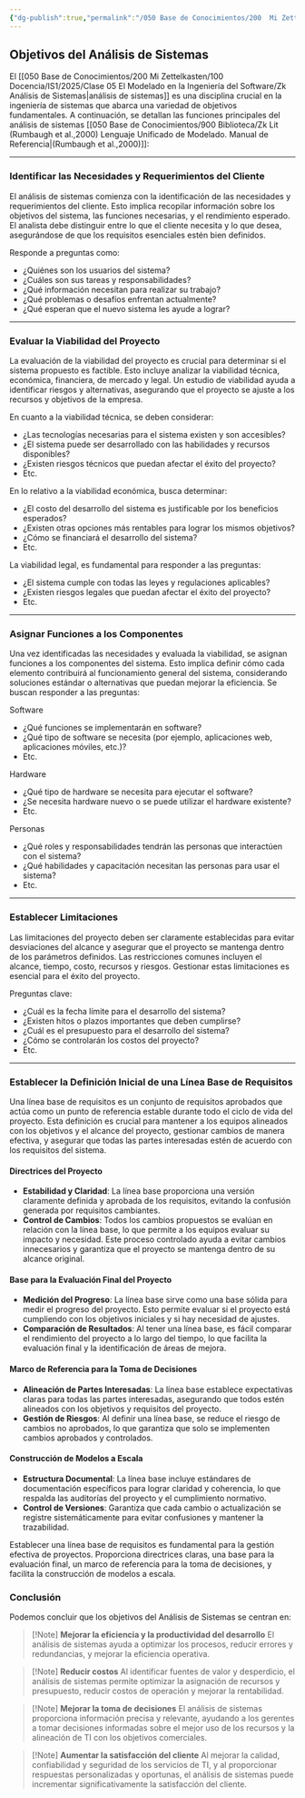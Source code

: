 ```yaml
---
{"dg-publish":true,"permalink":"/050 Base de Conocimientos/200  Mi Zettelkasten/100 Docencia/IS1/2025/Clase 05 El Modelado en la Ingeniería del Software/Zk Objetivos del Análisis de Sistemas/","tags":["digitalGarden","análisisDeSistemas"]}
---
```


## Objetivos del Análisis de Sistemas

El [[050 Base de Conocimientos/200  Mi Zettelkasten/100 Docencia/IS1/2025/Clase 05 El Modelado en la Ingeniería del Software/Zk Análisis de Sistemas\|análisis de sistemas]] es una disciplina crucial en la ingeniería de sistemas que abarca una variedad de objetivos fundamentales. A continuación, se detallan las funciones principales del análisis de sistemas [[050 Base de Conocimientos/900 Biblioteca/Zk Lit (Rumbaugh et al.,2000) Lenguaje Unificado de Modelado. Manual de Referencia\|(Rumbaugh et al.,2000)]]:

----
### Identificar las Necesidades y Requerimientos del Cliente

El análisis de sistemas comienza con la identificación de las necesidades y requerimientos del cliente. Esto implica recopilar información sobre los objetivos del sistema, las funciones necesarias, y el rendimiento esperado. El analista debe distinguir entre lo que el cliente necesita y lo que desea, asegurándose de que los requisitos esenciales estén bien definidos.

Responde a preguntas como:
- ¿Quiénes son los usuarios del sistema?
- ¿Cuáles son sus tareas y responsabilidades?
- ¿Qué información necesitan para realizar su trabajo?
- ¿Qué problemas o desafíos enfrentan actualmente?
- ¿Qué esperan que el nuevo sistema les ayude a lograr?

----
### Evaluar la Viabilidad del Proyecto

La evaluación de la viabilidad del proyecto es crucial para determinar si el sistema propuesto es factible. Esto incluye analizar la viabilidad técnica, económica, financiera, de mercado y legal. Un estudio de viabilidad ayuda a identificar riesgos y alternativas, asegurando que el proyecto se ajuste a los recursos y objetivos de la empresa.

En cuanto a la viabilidad técnica, se deben considerar:
- ¿Las tecnologías necesarias para el sistema existen y son accesibles?
- ¿El sistema puede ser desarrollado con las habilidades y recursos disponibles?
- ¿Existen riesgos técnicos que puedan afectar el éxito del proyecto?
- Etc.

En lo relativo a la viabilidad económica, busca determinar:
- ¿El costo del desarrollo del sistema es justificable por los beneficios esperados?
- ¿Existen otras opciones más rentables para lograr los mismos objetivos?
- ¿Cómo se financiará el desarrollo del sistema?
- Etc.

La viabilidad legal, es fundamental para responder a las preguntas:
- ¿El sistema cumple con todas las leyes y regulaciones aplicables?
- ¿Existen riesgos legales que puedan afectar el éxito del proyecto?
- Etc.

----
### Asignar Funciones a los Componentes

Una vez identificadas las necesidades y evaluada la viabilidad, se asignan funciones a los componentes del sistema. Esto implica definir cómo cada elemento contribuirá al funcionamiento general del sistema, considerando soluciones estándar o alternativas que puedan mejorar la eficiencia. Se buscan responder a las preguntas:

Software
- ¿Qué funciones se implementarán en software?
- ¿Qué tipo de software se necesita (por ejemplo, aplicaciones web, aplicaciones móviles, etc.)?
- Etc.

Hardware
- ¿Qué tipo de hardware se necesita para ejecutar el software?
- ¿Se necesita hardware nuevo o se puede utilizar el hardware existente?
- Etc.

Personas
- ¿Qué roles y responsabilidades tendrán las personas que interactúen con el sistema?
- ¿Qué habilidades y capacitación necesitan las personas para usar el sistema?
- Etc.

----
### Establecer Limitaciones

Las limitaciones del proyecto deben ser claramente establecidas para evitar desviaciones del alcance y asegurar que el proyecto se mantenga dentro de los parámetros definidos. Las restricciones comunes incluyen el alcance, tiempo, costo, recursos y riesgos. Gestionar estas limitaciones es esencial para el éxito del proyecto.

Preguntas clave:
- ¿Cuál es la fecha límite para el desarrollo del sistema?
- ¿Existen hitos o plazos importantes que deben cumplirse?
- ¿Cuál es el presupuesto para el desarrollo del sistema?
- ¿Cómo se controlarán los costos del proyecto?
- Etc.

----
### Establecer la Definición Inicial de una Línea Base de Requisitos

Una línea base de requisitos es un conjunto de requisitos aprobados que actúa como un punto de referencia estable durante todo el ciclo de vida del proyecto. Esta definición es crucial para mantener a los equipos alineados con los objetivos y el alcance del proyecto, gestionar cambios de manera efectiva, y asegurar que todas las partes interesadas estén de acuerdo con los requisitos del sistema.

#### Directrices del Proyecto

- **Estabilidad y Claridad**: La línea base proporciona una versión claramente definida y aprobada de los requisitos, evitando la confusión generada por requisitos cambiantes.
- **Control de Cambios**: Todos los cambios propuestos se evalúan en relación con la línea base, lo que permite a los equipos evaluar su impacto y necesidad. Este proceso controlado ayuda a evitar cambios innecesarios y garantiza que el proyecto se mantenga dentro de su alcance original.

#### Base para la Evaluación Final del Proyecto

- **Medición del Progreso**: La línea base sirve como una base sólida para medir el progreso del proyecto. Esto permite evaluar si el proyecto está cumpliendo con los objetivos iniciales y si hay necesidad de ajustes.
- **Comparación de Resultados**: Al tener una línea base, es fácil comparar el rendimiento del proyecto a lo largo del tiempo, lo que facilita la evaluación final y la identificación de áreas de mejora.

#### Marco de Referencia para la Toma de Decisiones

- **Alineación de Partes Interesadas**: La línea base establece expectativas claras para todas las partes interesadas, asegurando que todos estén alineados con los objetivos y requisitos del proyecto.
- **Gestión de Riesgos**: Al definir una línea base, se reduce el riesgo de cambios no aprobados, lo que garantiza que solo se implementen cambios aprobados y controlados.

#### Construcción de Modelos a Escala

- **Estructura Documental**: La línea base incluye estándares de documentación específicos para lograr claridad y coherencia, lo que respalda las auditorías del proyecto y el cumplimiento normativo.
- **Control de Versiones**: Garantiza que cada cambio o actualización se registre sistemáticamente para evitar confusiones y mantener la trazabilidad.

Establecer una línea base de requisitos es fundamental para la gestión efectiva de proyectos. Proporciona directrices claras, una base para la evaluación final, un marco de referencia para la toma de decisiones, y facilita la construcción de modelos a escala.

### Conclusión
Podemos concluir que los objetivos del Análisis de Sistemas se centran en:

>[!Note] **Mejorar la eficiencia y la productividad del desarrollo**
El análisis de sistemas ayuda a optimizar los procesos, reducir errores y redundancias, y mejorar la eficiencia operativa.

>[!Note] **Reducir costos**
Al identificar fuentes de valor y desperdicio, el análisis de sistemas permite optimizar la asignación de recursos y presupuesto, reducir costos de operación y mejorar la rentabilidad.

>[!Note] **Mejorar la toma de decisiones**
El análisis de sistemas proporciona información precisa y relevante, ayudando a los gerentes a tomar decisiones informadas sobre el mejor uso de los recursos y la alineación de TI con los objetivos comerciales.

>[!Note] **Aumentar la satisfacción del cliente**
Al mejorar la calidad, confiabilidad y seguridad de los servicios de TI, y al proporcionar respuestas personalizadas y oportunas, el análisis de sistemas puede incrementar significativamente la satisfacción del cliente.
